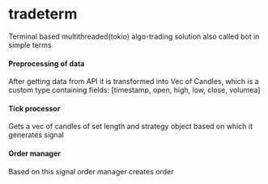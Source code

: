 # tradeterm
Terminal based multithreaded(tokio) algo-trading solution also called bot in simple terms


#### Preprocessing of data
After getting data from API it is transformed into Vec of Candles, which is a custom type containing fields: [timestamp, open, high, low, close, volumea]

#### Tick processor
Gets a vec of candles of set length and strategy object based on which it generates signal

#### Order manager
Based on this signal order manager creates order
